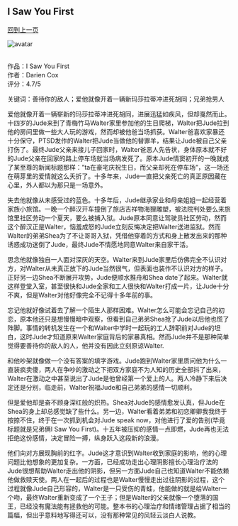 ## I Saw You First
[回到上一页](https://boheme13.github.io/Reviews/)  &nbsp;&nbsp;

![avatar](https://static.independent.co.uk/2021/11/11/12/newFile.jpg)
<br>
<br>

作品：I Saw You First<br>
作者：Darien Cox<br>
评分：4.7/5<br>

关键词：善待你的敌人；爱他就像开着一辆新玛莎拉蒂冲进死胡同；兄弟抢男人

爱他就像开着一辆崭新的玛莎拉蒂冲进死胡同，进展迅猛如疾风，但却戛然而止。十四岁的Jude来到了青梅竹马Walter家里参加他的生日爬梯，Walter把Jude拉到他的房间里做一些大人玩的游戏，然而却被他爸当场抓获。Walter爸喜欢家暴还十分保守，PTSD发作的Walter把Jude当做他的替罪羊，结果让Jude被自己父亲打伤了。最终Jude父亲来接儿子回家时，Walter爸恶人先告状，身体原本就不好的Jude父亲在回家的路上停车场就当场病发死了。原本Jude情窦初开的一晚就成了某至尊的新闻标题那样：”ta在豪宅庆祝生日，而父亲却死在停车场”，这一场还在萌芽里的爱情就这么夭折了。十多年来，Jude一直把父亲死亡的真正原因藏在心里，外人都以为那只是一场意外。

失去他就像从未感受过的蓝色。十多年后，Jude继承家业和母亲姐姐一起经营着家族小旅馆。一晚一个醉汉开车撞倒了旅店吉祥物海狸雕塑，被法院判处要么来旅馆里社区劳动一个夏天，要么被捕入狱。Jude原本同意让驾驶员社区劳动，然而这个醉汉正是Walter，恼羞成怒的Jude立刻反悔决定把Walter送进监狱。然而Walter的弟弟Shea为了不让哥哥入狱，凭借他穿着的方式和身上散发出来的那种诱惑成功迷倒了Jude，最终Jude不情愿地同意Walter来自家干活。

思念他就像独自一人面对深灰的天空。Walter来到Jude家里后仿佛完全不认识对方，对Walter从未真正放下的Jude当然很气，但表面也装作不认识对方的样子。正好另一边Shea不断展开攻势，Jude便顺水推舟和Shea date了起来。Walter就这样登堂入室，甚至很快和Jude全家和工人很快和Walter打成一片，让Jude十分不爽，但是Walter对他好像完全不记得十多年前的事。

忘记他就好像试着去了解一个陌生人那样困难。Walter怎么可能会忘记自己的初恋，原本他还只是想慢慢暗中观察，但看到自己弟弟Shea抢了Jude以后他也慌了阵脚。事情的转机发生在一个和Walter中学时一起玩的工人辞职前对Jude的坦白，这时Jude才知道原来Walter家庭背后的家暴真相。然而Jude并不是那种简单觉得要善待你的敌人的人，他并没有因此立刻原谅Walter. 

和他吵架就像做一个没有答案的填字游戏。Jude跑到Walter家里质问他为什么一直装疯卖傻，两人在争吵的激动之下把双方家庭不为人知的历史全部抖了出来，Walter在激动之中甚至说出了Jude是他曾经第一个爱上的人。两人冷静下来后决定还是分别，临走前，Walter祝福Jude和自己弟弟的感情一切顺利。

但是爱他却是奋不顾身深红般的炽热。Shea对Jude的感情愈发认真，但Jude在Shea的身上却总感觉缺了些什么。另一边，Walter看着弟弟和初恋卿卿我我终于按捺不住，终于在一次抓到机会对Jude speak now，对他进行了爱的告别(毕竟标题就是兄弟俩I Saw You First)。十五年被压抑的感情一点即燃，Jude再也无法拒绝这份感情，决定冒险一搏，纵身跃入这段新的浪漫。

他们向对方展现胸前的红字。Jude这才意识到Walter收到家庭的影响，他的心理问题比他想象的更加复杂。一方面，已经成功走出心理阴影擅长心理治疗法的Jude很想帮助Walter走出他的阴影，但另一方面Jude自己也知道Walter不能依赖他做救赎天使。两人在一起后的过程也是Walter慢慢走出过往阴影的过程，这个过程就像Jude自己形容的，Walter是一只受伤的青蛙，他能做的就是给Walter一个吻，最终Walter重新变成了一个王子；但是Walter的父亲就像一个堕落的国王，已经没有魔法能有拯救他的可能。整本书的心理治疗和情绪管理占据了相当的篇幅，但出乎意料地写得还可以，没有那种常见的风轻云淡白人说教。